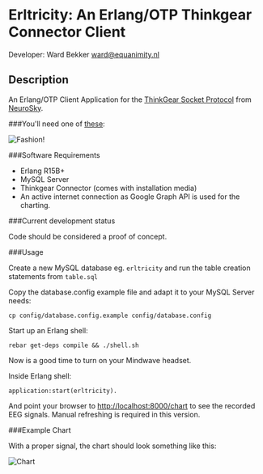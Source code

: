 Erltricity: An Erlang/OTP Thinkgear Connector Client 
==========

Developer: Ward Bekker <ward@equanimity.nl>

Description
----------

An Erlang/OTP Client Application for the [ThinkGear Socket Protocol](http://developer.neurosky.com/docs/lib/exe/fetch.php?media=app_notes:thinkgear_socket_protocol.pdf) from [NeuroSky](http://neurosky.com/). 

###You'll need one of [these](http://store.neurosky.com/products/mindwave-1):

![Fashion!](http://cdn.shopify.com/s/files/1/0031/6882/products/MindWave_large_medium.png)

###Software Requirements

* Erlang R15B+
* MySQL Server
* Thinkgear Connector (comes with installation media)
* An active internet connection as Google Graph API is used for the charting.

###Current development status

Code should be considered a proof of concept.

###Usage

Create a new MySQL database eg. `erltricity` and run the table creation statements from `table.sql`

Copy the database.config example file and adapt it to your MySQL Server needs:

`cp config/database.config.example config/database.config`

Start up an Erlang shell:

`rebar get-deps compile && ./shell.sh`

Now is a good time to turn on your Mindwave headset.

Inside Erlang shell:

`application:start(erltricity).`

And point your browser to [http://localhost:8000/chart](http://localhost:8000/chart) to see the recorded EEG signals. Manual refreshing is required in this version.

###Example Chart

With a proper signal, the chart should look something like this:

![Chart](https://img.skitch.com/20120316-f7yngmu28b5yq8xmusgabc13r3.jpg)
